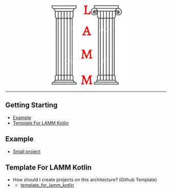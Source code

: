 <p align="center">
    <img src="https://raw.githubusercontent.com/antonpichka/library_architecture_mvvm_modify/main/assets/logo_lamm.png" alt="Logo LAMM"/>
</p>

--- 

## Getting Starting

- [Example](https://github.com/antonpichka/library_architecture_mvvm_modify_kotlin/tree/main/lamm#example)
- [Template For LAMM Kotlin](https://github.com/antonpichka/library_architecture_mvvm_modify_kotlin/tree/main/lamm#template-for-lamm-kotlin)

## Example

- [Small project](https://github.com/antonpichka/library_architecture_mvvm_modify_kotlin/tree/main/lamm/example/src/main/kotlin/org/example/Main.kt)

## Template For LAMM Kotlin

- How should I create projects on this architecture? (Github Template)
- - [template_for_lamm_kotlin](https://github.com/antonpichka/template_for_lamm_kotlin)